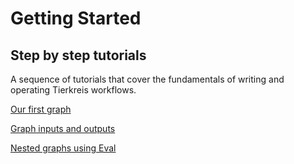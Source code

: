 # Getting Started

## Step by step tutorials

A sequence of tutorials that cover the fundamentals of writing and operating Tierkreis workflows.

[Our first graph](tutorial/builtins.md)

[Graph inputs and outputs](tutorial/inputs.md)

[Nested graphs using Eval](tutorial/eval.md)
